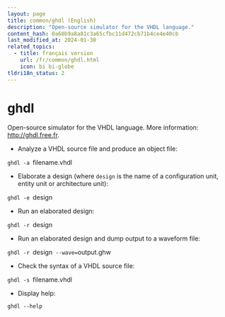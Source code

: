 ```yaml
---
layout: page
title: common/ghdl (English)
description: "Open-source simulator for the VHDL language."
content_hash: 0a60b9a8a81c3a65cfbc11d472cb71b4ce4e40cb
last_modified_at: 2024-01-30
related_topics:
  - title: français version
    url: /fr/common/ghdl.html
    icon: bi bi-globe
tldri18n_status: 2
---
```

# ghdl

Open-source simulator for the VHDL language.
More information: <http://ghdl.free.fr>.

- Analyze a VHDL source file and produce an object file:

`ghdl -a `<span class="tldr-var badge badge-pill bg-dark-lm bg-white-dm text-white-lm text-dark-dm font-weight-bold">filename.vhdl</span>

- Elaborate a design (where `design` is the name of a configuration unit, entity unit or architecture unit):

`ghdl -e `<span class="tldr-var badge badge-pill bg-dark-lm bg-white-dm text-white-lm text-dark-dm font-weight-bold">design</span>

- Run an elaborated design:

`ghdl -r `<span class="tldr-var badge badge-pill bg-dark-lm bg-white-dm text-white-lm text-dark-dm font-weight-bold">design</span>

- Run an elaborated design and dump output to a waveform file:

`ghdl -r `<span class="tldr-var badge badge-pill bg-dark-lm bg-white-dm text-white-lm text-dark-dm font-weight-bold">design</span>` --wave=`<span class="tldr-var badge badge-pill bg-dark-lm bg-white-dm text-white-lm text-dark-dm font-weight-bold">output.ghw</span>

- Check the syntax of a VHDL source file:

`ghdl -s `<span class="tldr-var badge badge-pill bg-dark-lm bg-white-dm text-white-lm text-dark-dm font-weight-bold">filename.vhdl</span>

- Display help:

`ghdl --help`

